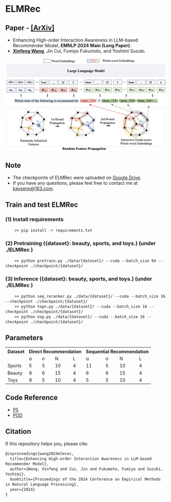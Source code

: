 # ELMRec
## Paper - [[ArXiv]](https://arxiv.org/pdf/2409.19979)
- Enhancing High-order Interaction Awareness in LLM-based Recommender Model, **EMNLP 2024 Main (Long Paper)**.
- [**Xinfeng Wang**](https://wangxfng.github.io/), Jin Cui, Fumiyo Fukumoto, and Yoshimi Suzuki.

![LOGO](./build-resources/framework.png)


## Note
- The checkpoints of ELMRec were uploaded on [Google Drive](https://drive.google.com/drive/folders/131UDvFsUbJHr-G1um4XUNpMfvIJ54FMj?usp=sharing).
- If you have any questions, please feel free to contact me at kaysenn@163.com.


## Train and test ELMRec
### (1) Install requirements 
        >> pip install -r requirements.txt

### (2) Pretraining ({dataset}: beauty, sports, and toys.) (under ./ELMRec )
        >> python pretrain.py ./data/{dataset}/ --cuda --batch_size 64 --checkpoint ./checkpoint/{dataset}/

### (3) Inference ({dataset}: beauty, sports, and toys.) (under ./ELMRec )
        >> python seq_reranker.py ./data/{dataset}/ --cuda --batch_size 16 --checkpoint ./checkpoint/{dataset}/
        >> python topn.py ./data/{dataset}/ --cuda --batch_size 16 --checkpoint ./checkpoint/{dataset}/
        >> python exp.py ./data/{dataset}/ --cuda --batch_size 16 --checkpoint ./checkpoint/{dataset}/

## Parameters
<table>
  <tr>
    <th>Dataset</th>
    <th colspan="4">Direct Recommendation</th>
    <th colspan="4">Sequential Recommendation</th>
  </tr>
  <tr>
    <td></td>
    <td>α</td>
    <td>σ</td>
    <td>N</td>
    <td>L</td>
    <td>α</td>
    <td>σ</td>
    <td>N</td>
    <td>L</td>
  </tr>
  <tr>
    <td>Sports</td>
    <td>5</td>
    <td>5</td>
    <td>10</td>
    <td>4</td>
    <td>11</td>
    <td>5</td>
    <td>10</td>
    <td>4</td>
  </tr>
  <tr>
    <td>Beauty</td>
    <td>9</td>
    <td>6</td>
    <td>15</td>
    <td>4</td>
    <td>6</td>
    <td>6</td>
    <td>15</td>
    <td>4</td>
  </tr>
  <tr>
    <td>Toys</td>
    <td>9</td>
    <td>5</td>
    <td>10</td>
    <td>4</td>
    <td>5</td>
    <td>5</td>
    <td>10</td>
    <td>4</td>
  </tr>
</table>



## Code Reference
- [P5](https://github.com/jeykigung/P5)
- [POD](https://github.com/lileipisces/POD)


## Citation
If this repository helps you, please cite:

	@inproceedings{wang2024elmrec,
	  title={Enhancing High-order Interaction Awareness in LLM-based Recommender Model},
	  author={Wang, Xinfeng and Cui, Jin and Fukumoto, Fumiyo and Suzuki, Yoshimi},
	  booktitle={Proceedings of the 2024 Conference on Empirical Methods in Natural Language Processing},
	  year={2024}
	}
